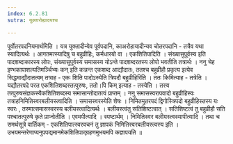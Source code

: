```yaml
---
index: 6.2.81
sutra: युक्तारोह्यादयश्च

---
```

  पूर्वोतरपदनियमार्थमिति । यत्र युक्तादीन्येव पूर्वपदानि, काअरोहायादीन्यव चोतरपदानि  - तत्रैव यथा स्यादित्यर्थः । आगतमत्स्यादिषु च बहुव्रीहिः, कर्मधारयो वा ।  एकशितिपादिति । संख्यासुपूर्वस्य इति पादशब्दाकारस्य लोपः, संख्यासुपूर्वस्य समासस्य योऽन्ते पादशब्दरतस्य लोपो भवतीति तत्रार्थः । ननु चेह इण्भकापाशल्यतिमर्ञ्चिभ्यः कन् इति कन्नन्त एकशब्द आद्यौदातः, ततश्च बहुव्रीहौ प्रकृत्य इत्येव सिद्धमाद्यौदातत्वम् तत्राह - एकः शिति पादोऽस्येति त्रिपदौ बहुव्रीहिरिति । ततः किमित्याह - तत्रेति । यद्यौतरपदे परत एकशितिशब्दस्तत्पुरुषः, ततो।पि किम् इत्याह - तस्येति । तस्य तत्पुरुषसंज्ञकस्यैकशितिशब्दस्य समासान्तोदातत्वं प्राप्तम् । ननु समासस्वरापवादो बहुव्रीहिस्वः तत्राहनिमितिस्वरबलीयस्त्वादिति । समासस्वरस्येति शेषः । निमितमुतरपदं द्विगोस्त्रिपदो बहुव्रीहिस्तस्य यः स्वरः , तस्मात्समासस्वरस्य बलीयस्त्वादित्यर्थः । बलीयस्त्वंतु सतिशिष्टत्वात् । सतिशिष्टत्वं तु बहुव्रीहौ सति पश्चातत्पुरुषे कृते प्राप्नोतीति ।  एवमपीत्यादि । स्पष्टार्थम् । निमितिस्वर बलीयस्त्वस्यापीत्यादि । तथा च समर्थसूत्रे वार्तिकम् - एकशितिपात्स्वरवचनं तु ज्ञापकं निमितिस्वरबलीयस्त्वस्य इति । उभयमन्तरेणाप्यनुपपद्यमानमेकशितिपाद्ग्रहणमुभयमपि कज्ञापयति ॥